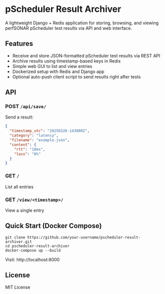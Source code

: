 # pScheduler Result Archiver

A lightweight Django + Redis application for storing, browsing, and viewing perfSONAR pScheduler test results via API and web interface.

## Features

- Receive and store JSON-formatted pScheduler test results via REST API
- Archive results using timestamp-based keys in Redis
- Simple web GUI to list and view entries
- Dockerized setup with Redis and Django app
- Optional auto-push client script to send results right after tests

## API

### POST `/api/save/`

Send a result:

```json
{
  "timestamp_utc": "20250326-143000Z",
  "category": "latency",
  "filename": "example.json",
  "content": {
    "rtt": "10ms",
    "loss": "0%"
  }
}
```
### GET `/`
List all entries

### GET `/view/<timestamp>/`
View a single entry


## Quick Start (Docker Compose)
```
git clone https://github.com/your-username/pscheduler-result-archiver.git
cd pscheduler-result-archiver
docker-compose up --build
```

Visit: http://localhost:8000

## License
MIT License
